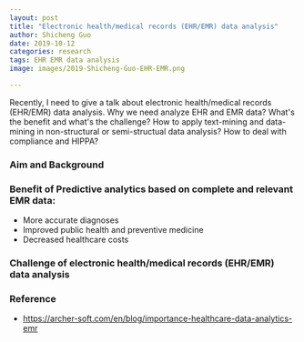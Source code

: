 ```yaml
---
layout: post
title: "Electronic health/medical records (EHR/EMR) data analysis"
author: Shicheng Guo
date: 2019-10-12
categories: research
tags: EHR EMR data analysis
image: images/2019-Shicheng-Guo-EHR-EMR.png	

---
```

Recently, I need to give a talk about electronic health/medical records (EHR/EMR) data analysis. Why we need analyze EHR and EMR data? What's the benefit and what's the challenge? How to apply text-mining and data-mining in non-structural or semi-structual data analysis? How to deal with compliance and HIPPA? 

###  Aim and Background

### Benefit of Predictive analytics based on complete and relevant EMR data:
* More accurate diagnoses
* Improved public health and preventive medicine
* Decreased healthcare costs
### Challenge of electronic health/medical records (EHR/EMR) data analysis

 

### Reference
* https://archer-soft.com/en/blog/importance-healthcare-data-analytics-emr

